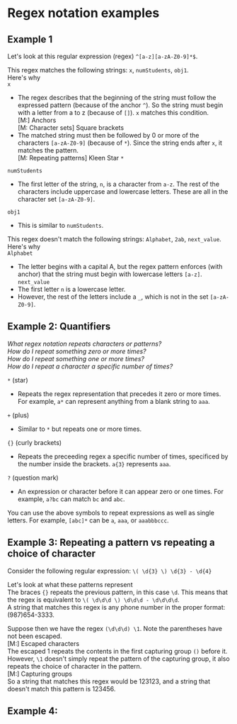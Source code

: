 # Regex notation examples
## Example 1
Let's look at this regular expression (regex) `^[a-z][a-zA-Z0-9]*$`.   

This regex matches the following strings: `x`, `numStudents`, `obj1`.   
Here's why   
`x`
- The regex describes that the beginning of the string must follow the expressed pattern (because of the anchor `^`). So the string must begin with a letter from a to z (because of `[]`). `x` matches this condition.   
[M:] Anchors   
[M: Character sets] Square brackets   
- The matched string must then be followed by 0 or more of the characters `[a-zA-Z0-9]` (because of `*`). Since the string ends after `x`, it matches the pattern.   
[M: Repeating patterns] Kleen Star `*`

`numStudents`   
- The first letter of    the string, `n`, is a character from `a-z`. The rest of the characters include uppercase and lowercase letters. These are all in the character set `[a-zA-Z0-9]`.   

`obj1`
- This is similar to `numStudents`.   


This regex doesn't match the following strings: `Alphabet`, `2ab`, `next_value`.   
Here's why   
`Alphabet`
- The letter begins with a capital A, but the regex pattern enforces (with anchor) that the string must begin with lowercase letters `[a-z]`.   
`next_value`
- The first letter `n` is a lowercase letter.
- However, the rest of the letters include a `_`, which is not in the set `[a-zA-Z0-9]`.

## Example 2: Quantifiers
_What regex notation repeats characters or patterns?_   
_How do I repeat something zero or more times?_   
_How do I repeat something one or more times?_   
_How do I repeat a character a specific number of times?_   

`*` (star)
-  Repeats the regex representation that precedes it zero or more times. For example, `a*` can represent anything from a blank string to `aaa`.   

`+` (plus)
- Similar to `*` but repeats one or more times.   

`{}` (curly brackets)
- Repeats the preceeding regex a specific number of times, specificed by the number inside the brackets. `a{3}` represents `aaa`.   

`?` (question mark)
- An expression or character before it can appear zero or one times. For example, `a?bc` can match `bc` and `abc`.

You can use the above symbols to repeat expressions as well as single letters. For example, `[abc]*` can be `a`, `aaa`, or `aaabbbccc`.   



## Example 3: Repeating a pattern vs repeating a choice of character
Consider the following regular expression: `\( \d{3} \) \d{3} - \d{4}`   

Let's look at what these patterns represent   
The braces `{}` repeats the previous pattern, in this case `\d`. This means that the regex is equivalent to `\( \d\d\d \) \d\d\d - \d\d\d\d`.   
A string that matches this regex is any phone number in the proper format: (987)654-3333.   

Suppose then we have the regex `(\d\d\d) \1`. Note the parentheses have not been escaped.    
[M:] Escaped characters   
The escaped 1 repeats the contents in the first capturing group `()` before it. However, `\1` doesn't simply repeat the pattern of the capturing group, it also repeats the choice of character in the pattern.   
[M:] Capturing groups   
So a string that matches this regex would be 123123, and a string that doesn't match this pattern is 123456.

## Example 4: